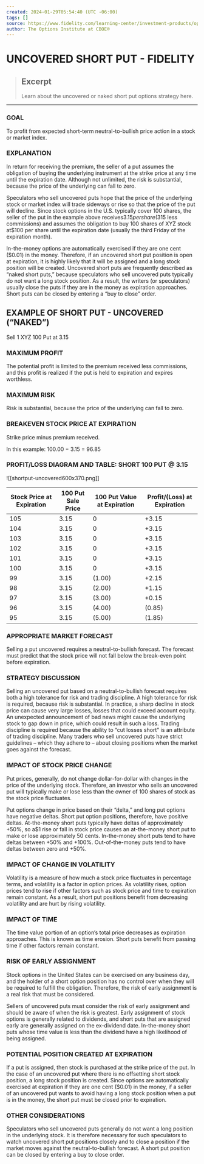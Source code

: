 ```yaml
---
created: 2024-01-29T05:54:40 (UTC -06:00)
tags: []
source: https://www.fidelity.com/learning-center/investment-products/options/options-strategy-guide/shortput-uncovered
author: The Options Institute at CBOE®
---
```


# UNCOVERED SHORT PUT - FIDELITY

> ## Excerpt
> Learn about the uncovered or naked short put options strategy here.

---
### GOAL

To profit from expected short-term neutral-to-bullish price action in a stock or market index.

### EXPLANATION

In return for receiving the premium, the seller of a put assumes the obligation of buying the underlying instrument at the strike price at any time until the expiration date. Although not unlimited, the risk is substantial, because the price of the underlying can fall to zero.

Speculators who sell uncovered puts hope that the price of the underlying stock or market index will trade sideways or rise so that the price of the put will decline. Since stock options in the U.S. typically cover 100 shares, the seller of the put in the example above receives$3.15 per share ($315 less commissions) and assumes the obligation to buy 100 shares of XYZ stock at$100 per share until the expiration date (usually the third Friday of the expiration month).

In-the-money options are automatically exercised if they are one cent ($0.01) in the money. Therefore, if an uncovered short put position is open at expiration, it is highly likely that it will be assigned and a long stock position will be created. Uncovered short puts are frequently described as “naked short puts,” because speculators who sell uncovered puts typically do not want a long stock position. As a result, the writers (or speculators) usually close the puts if they are in the money as expiration approaches. Short puts can be closed by entering a “buy to close” order.

## EXAMPLE OF SHORT PUT - UNCOVERED (“NAKED”)

Sell 1 XYZ 100 Put at 3.15

### MAXIMUM PROFIT

The potential profit is limited to the premium received less commissions, and this profit is realized if the put is held to expiration and expires worthless.

### MAXIMUM RISK

Risk is substantial, because the price of the underlying can fall to zero.

### BREAKEVEN STOCK PRICE AT EXPIRATION

Strike price minus premium received.

In this example: 100.00 − 3.15 = 96.85

### PROFIT/LOSS DIAGRAM AND TABLE: SHORT 100 PUT @ 3.15

![[shortput-uncovered600x370.png]]

| Stock Price at Expiration | 100 Put Sale Price | 100 Put Value at Expiration | Profit/(Loss) at Expiration |
| --- | --- | --- | --- |
| 105 | 3.15 | 0 | +3.15 |
| 104 | 3.15 | 0 | +3.15 |
| 103 | 3.15 | 0 | +3.15 |
| 102 | 3.15 | 0 | +3.15 |
| 101 | 3.15 | 0 | +3.15 |
| 100 | 3.15 | 0 | +3.15 |
| 99 | 3.15 | (1.00) | +2.15 |
| 98 | 3.15 | (2.00) | +1.15 |
| 97 | 3.15 | (3.00) | +0.15 |
| 96 | 3.15 | (4.00) | (0.85) |
| 95 | 3.15 | (5.00) | (1.85) |

### APPROPRIATE MARKET FORECAST

Selling a put uncovered requires a neutral-to-bullish forecast. The forecast must predict that the stock price will not fall below the break-even point before expiration.

### STRATEGY DISCUSSION

Selling an uncovered put based on a neutral-to-bullish forecast requires both a high tolerance for risk and trading discipline. A high tolerance for risk is required, because risk is substantial. In practice, a sharp decline in stock price can cause very large losses, losses that could exceed account equity. An unexpected announcement of bad news might cause the underlying stock to gap down in price, which could result in such a loss. Trading discipline is required because the ability to “cut losses short” is an attribute of trading discipline. Many traders who sell uncovered puts have strict guidelines – which they adhere to – about closing positions when the market goes against the forecast.

### IMPACT OF STOCK PRICE CHANGE

Put prices, generally, do not change dollar-for-dollar with changes in the price of the underlying stock. Therefore, an investor who sells an uncovered put will typically make or lose less than the owner of 100 shares of stock as the stock price fluctuates.

Put options change in price based on their “delta,” and long put options have negative deltas. Short put option positions, therefore, have positive deltas. At-the-money short puts typically have deltas of approximately +50%, so a$1 rise or fall in stock price causes an at-the-money short put to make or lose approximately 50 cents. In-the-money short puts tend to have deltas between +50% and +100%. Out-of-the-money puts tend to have deltas between zero and +50%.

### IMPACT OF CHANGE IN VOLATILITY

Volatility is a measure of how much a stock price fluctuates in percentage terms, and volatility is a factor in option prices. As volatility rises, option prices tend to rise if other factors such as stock price and time to expiration remain constant. As a result, short put positions benefit from decreasing volatility and are hurt by rising volatility.

### IMPACT OF TIME

The time value portion of an option’s total price decreases as expiration approaches. This is known as time erosion. Short puts benefit from passing time if other factors remain constant.

### RISK OF EARLY ASSIGNMENT

Stock options in the United States can be exercised on any business day, and the holder of a short option position has no control over when they will be required to fulfill the obligation. Therefore, the risk of early assignment is a real risk that must be considered.

Sellers of uncovered puts must consider the risk of early assignment and should be aware of when the risk is greatest. Early assignment of stock options is generally related to dividends, and short puts that are assigned early are generally assigned on the ex-dividend date. In-the-money short puts whose time value is less than the dividend have a high likelihood of being assigned.

### POTENTIAL POSITION CREATED AT EXPIRATION

If a put is assigned, then stock is purchased at the strike price of the put. In the case of an uncovered put where there is no offsetting short stock position, a long stock position is created. Since options are automatically exercised at expiration if they are one cent ($0.01) in the money, if a seller of an uncovered put wants to avoid having a long stock position when a put is in the money, the short put must be closed prior to expiration.

### OTHER CONSIDERATIONS

Speculators who sell uncovered puts generally do not want a long position in the underlying stock. It is therefore necessary for such speculators to watch uncovered short put positions closely and to close a position if the market moves against the neutral-to-bullish forecast. A short put position can be closed by entering a buy to close order.
